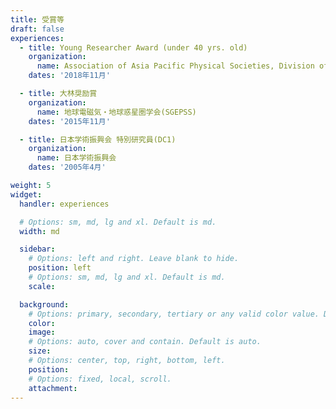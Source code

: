 ```yaml
---
title: 受賞等
draft: false
experiences:
  - title: Young Researcher Award (under 40 yrs. old)
    organization:
      name: Association of Asia Pacific Physical Societies, Division of Plasma Physics (AAPPS-DPP)
    dates: '2018年11月'

  - title: 大林奨励賞
    organization:
      name: 地球電磁気・地球惑星圏学会(SGEPSS)
    dates: '2015年11月'

  - title: 日本学術振興会 特別研究員(DC1)
    organization:
      name: 日本学術振興会
    dates: '2005年4月'

weight: 5
widget:
  handler: experiences

  # Options: sm, md, lg and xl. Default is md.
  width: md

  sidebar:
    # Options: left and right. Leave blank to hide.
    position: left
    # Options: sm, md, lg and xl. Default is md.
    scale:

  background:
    # Options: primary, secondary, tertiary or any valid color value. Default is primary.
    color:
    image:
    # Options: auto, cover and contain. Default is auto.
    size:
    # Options: center, top, right, bottom, left.
    position:
    # Options: fixed, local, scroll.
    attachment:
---
```

